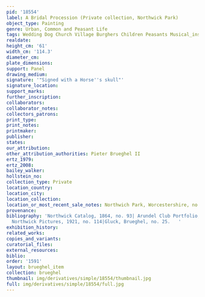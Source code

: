```yaml
---
pid: '18554'
label: A Bridal Procession (Private collection, Northwick Park)
object_type: Painting
genre: Urban, Common and Peasant Life
tags: Wedding Dog Church Village Burghers Children Peasants Musical_instruments
realdate: 
height_cm: '61'
width_cm: '114.3'
diameter_cm: 
plate_dimensions: 
support: Panel
drawing_medium: 
signature: '"Signed with a Horse''s skull"'
signature_location: 
support_marks: 
further_inscription: 
collaborators: 
collaborator_notes: 
collectors_patrons: 
print_type: 
print_notes: 
printmaker: 
publisher: 
states: 
our_attribution: 
other_attribution_authorities: Pieter Brueghel II
ertz_1979: 
ertz_2008: 
bailey_walker: 
hollstein_no: 
collection_type: Private
location_country: 
location_city: 
location_collection: 
location_or_most_recent_sale_notes: Northwich Park, Worcestershire, no. 12
provenance: 
bibliography: 'Northwick Catalog, 1864, no. 93| Arundel Club Portfolio, 1912 (12)|Borenius,
  Northwick Pictures, 1921, no. 114|Gluck, Brueghel, no. 25.   '
exhibition_history: 
related_works: 
copies_and_variants: 
curatorial_files: 
external_resources: 
biblio: 
order: '1591'
layout: brueghel_item
collection: brueghel
thumbnail: img/derivatives/simple/18554/thumbnail.jpg
full: img/derivatives/simple/18554/full.jpg
---
```

